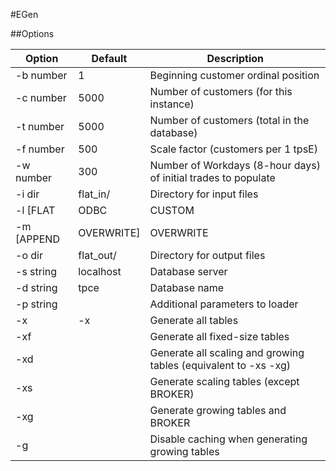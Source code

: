 #EGen

##Options

| Option                     | Default   | Description                                                     |
|----------------------------|-----------|-----------------------------------------------------------------|
| -b number                  | 1         | Beginning customer ordinal position                             |
| -c number                  | 5000      | Number of customers (for this instance)                         |
| -t number                  | 5000      | Number of customers (total in the database)                     |
| -f number                  | 500       | Scale factor (customers per 1 tpsE)                             |
| -w number                  | 300       | Number of Workdays (8-hour days) of initial trades to populate  |
| -i dir                     | flat_in/  | Directory for input files                                       |
| -l [FLAT|ODBC|CUSTOM|NULL] | FLAT      | Type of load                                                    |
| -m [APPEND|OVERWRITE]      | OVERWRITE | Flat File output mode                                           |
| -o dir                     | flat_out/ | Directory for output files                                      |
| -s string                  | localhost | Database server                                                 |
| -d string                  | tpce      | Database name                                                   |
| -p string                  |           | Additional parameters to loader                                 |
| -x                         | -x        | Generate all tables                                             |
| -xf                        |           | Generate all fixed-size tables                                  |
| -xd                        |           | Generate all scaling and growing tables (equivalent to -xs -xg) |
| -xs                        |           | Generate scaling tables (except BROKER)                         |
| -xg                        |           | Generate growing tables and BROKER                              |
| -g                         |           | Disable caching when generating growing tables                  |
